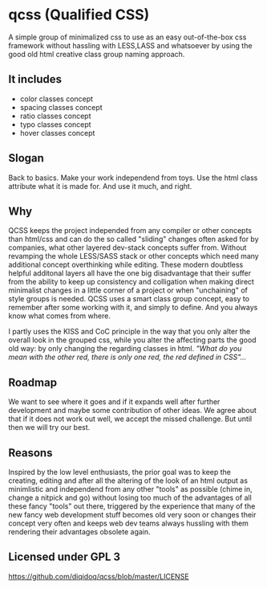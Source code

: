 # qcss (Qualified CSS)

A simple group of minimalized css to use as an easy out-of-the-box css framework without hassling with LESS,LASS and whatsoever by using the good old html creative class group naming approach.

It includes
-----------

 + color classes concept
 + spacing classes concept
 + ratio classes concept
 + typo classes concept
 + hover classes concept

Slogan
------

Back to basics. Make your work independend from toys. Use the html class attribute what it is made for. And use it much, and right.

Why
---

QCSS keeps the project independed from any compiler or other concepts than html/css and can do the so called "sliding" changes often asked for by companies, what other layered dev-stack concepts suffer from. Without revamping the whole LESS/SASS stack or other concepts which need many additional concept overthinking while editing. These modern doubtless helpful additonal layers all have the one big disadvantage that their suffer from the ability to keep up consistency and colligation when making direct minimalist changes in a little corner of a project or when "unchaining" of style groups is needed. QCSS uses a smart class group concept, easy to remember after some working with it, and simply to define. And you always know what comes from where.

I partly uses the KISS and CoC principle in the way that you only alter the overall look in the grouped css, while you alter the affecting parts the good old way: by only changing the regarding classes in html. *"What do you mean with the other red, there is only one red, the red defined in CSS"...*

Roadmap
-------

We want to see where it goes and if it expands well after further development and maybe some contribution of other ideas. We agree about that if it does not work out well, we accept the missed challenge. But until then we will try our best.

Reasons
-------

Inspired by the low level enthusiasts, the prior goal was to keep the creating, editing and after all the altering of the look of an html output as minimlistic and independend from any other "tools" as possible (chime in, change a nitpick and go) without losing too much of the advantages of all these fancy "tools" out there, triggered by the experience that many of the new fancy web development stuff becomes old very soon or changes their concept very often and keeps web dev teams always hussling with them rendering their advantages obsolete again.
 
 
 Licensed under GPL 3
 --------------------
 
 https://github.com/diqidoq/qcss/blob/master/LICENSE

